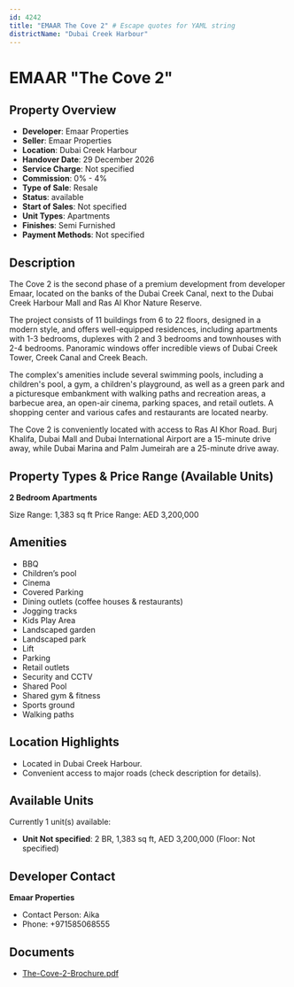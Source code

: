 ```yaml
---
id: 4242
title: "EMAAR The Cove 2" # Escape quotes for YAML string
districtName: "Dubai Creek Harbour"
---
```


# EMAAR "The Cove 2"

## Property Overview
- **Developer**: Emaar Properties
- **Seller**: Emaar Properties
- **Location**: Dubai Creek Harbour
- **Handover Date**: 29 December 2026
- **Service Charge**: Not specified
- **Commission**: 0% - 4%
- **Type of Sale**: Resale
- **Status**: available
- **Start of Sales**: Not specified
- **Unit Types**: Apartments
- **Finishes**: Semi Furnished
- **Payment Methods**: Not specified

## Description
The Cove 2 is the second phase of a premium development from developer Emaar, located on the banks of the Dubai Creek Canal, next to the Dubai Creek Harbour Mall and Ras Al Khor Nature Reserve. 

The project consists of 11 buildings from 6 to 22 floors, designed in a modern style, and offers well-equipped residences, including apartments with 1-3 bedrooms, duplexes with 2 and 3 bedrooms and townhouses with 2-4 bedrooms. Panoramic windows offer incredible views of Dubai Creek Tower, Creek Canal and Creek Beach.

The complex's amenities include several swimming pools, including a children's pool, a gym, a children's playground, as well as a green park and a picturesque embankment with walking paths and recreation areas, a barbecue area, an open-air cinema, parking spaces, and retail outlets. A shopping center and various cafes and restaurants are located nearby.

The Cove 2 is conveniently located with access to Ras Al Khor Road. Burj Khalifa, Dubai Mall and Dubai International Airport are a 15-minute drive away, while Dubai Marina and Palm Jumeirah are a 25-minute drive away.

## Property Types & Price Range (Available Units)
**2 Bedroom Apartments**

Size Range: 1,383 sq ft
Price Range: AED 3,200,000

## Amenities
- BBQ
- Children’s pool
- Cinema
- Covered Parking
- Dining outlets  (coffee houses & restaurants)
- Jogging tracks
- Kids Play Area
- Landscaped garden
- Landscaped park
- Lift
- Parking
- Retail outlets
- Security and CCTV
- Shared Pool
- Shared gym & fitness
- Sports ground
- Walking paths

## Location Highlights
- Located in Dubai Creek Harbour.
- Convenient access to major roads (check description for details).

## Available Units
Currently 1 unit(s) available:
- **Unit Not specified**: 2 BR, 1,383 sq ft, AED 3,200,000 (Floor: Not specified)

## Developer Contact
**Emaar Properties**
- Contact Person: Aika
- Phone: +971585068555

## Documents
- [The-Cove-2-Brochure.pdf](https://cdn.geniemap.net/2025/01/29/RaMQPjuEeSVUrKb1qE0OnWxzfLh23bZKVOUYh77g.pdf)
